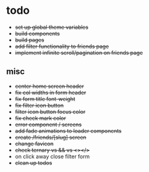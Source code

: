 # todo

- ~~set up global theme variables~~
- ~~build components~~
- ~~build pages~~
- ~~add filter functionality to friends page~~
- ~~implement infinite scroll/pagination on friends page~~

## misc

- ~~center home screen header~~
- ~~fix col widths in form header~~
- ~~fix form title font-weight~~
- ~~fix filter icon button~~
- ~~filter icon button focus color~~
- ~~fix check mark color~~
- ~~error component / screens~~
- ~~add fade animations to loader components~~
- ~~create /friends/[slug] screen~~
- ~~change favicon~~
- ~~check ternary vs && vs <></>~~
- on click away close filter form
- ~~clean up todos~~
